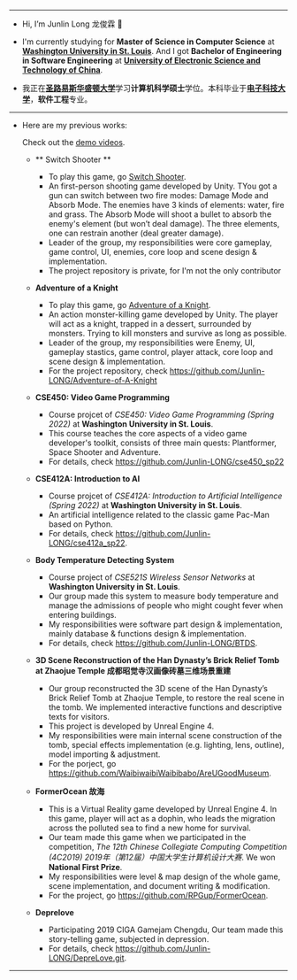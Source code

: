 ***

- Hi, I’m Junlin Long 龙俊霖 👋 

- I'm currently studying for **Master of Science in Computer Science** at [**Washington University in St. Louis**](https://wustl.edu/). And I got **Bachelor of Engineering in Software Engineering** at [**University of Electronic Science and Technology of China**](https://en.uestc.edu.cn/). 
- 我正在[**圣路易斯华盛顿大学**](https://wustl.edu/)学习**计算机科学硕士**学位。本科毕业于[**电子科技大学**](https://www.uestc.edu.cn/)，**软件工程**专业。

***

- Here are my previous works:  


  Check out the [demo videos](https://www.bilibili.com/video/BV1Ft4y1j7Je/).
  - ** Switch Shooter **
    - To play this game, go [Switch Shooter](https://junlin-long.itch.io/switch-shooter). 
    - An first-person shooting game developed by Unity. TYou got a gun can switch between two fire modes: Damage Mode and Absorb Mode. The enemies have 3 kinds of elements: water, fire and grass. The Absorb Mode will shoot a bullet to absorb the enemy's element (but won’t deal damage). The three elements, one can restrain another (deal greater damage).
    - Leader of the group, my responsibilities were core gameplay, game control, UI, enemies, core loop and scene design & implementation.
    - The project repository is private, for I'm not the only contributor
  
  - **Adventure of a Knight**
    - To play this game, go [Adventure of a Knight](https://junlin-long.itch.io/project-cse450a2-junlinyuxuan). 
    - An action monster-killing game developed by Unity. The player will act as a knight, trapped in a dessert, surrounded by monsters. Trying to kill monsters and survive as long as possible.
    - Leader of the group, my responsibilities were Enemy, UI, gameplay stastics, game control, player attack, core loop and scene design & implementation.
    - For the project repository, check <https://github.com/Junlin-LONG/Adventure-of-A-Knight>
  
  - **CSE450: Video Game Programming**
    - Course projcet of *CSE450: Video Game Programming (Spring 2022)* at **Washington University in St. Louis**. 
    - This course teaches the core aspects of a video game developer's toolkit, consists of three main quests: Plantformer, Space Shooter and Adventure.
    - For details, check <https://github.com/Junlin-LONG/cse450_sp22>
    
  - **CSE412A: Introduction to AI**
    - Course projcet of *CSE412A: Introduction to Artificial Intelligence (Spring 2022)* at **Washington University in St. Louis**.
    - An artificial intelligence related to the classic game Pac-Man based on Python.
    - For details, check <https://github.com/Junlin-LONG/cse412a_sp22>.
  
  - **Body Temperature Detecting System**  
    - Course project of *CSE521S Wireless Sensor Networks* at **Washington University in St. Louis**. 
    - Our group made this system to measure body temperature and manage the admissions of people who might cought fever when entering buildings.
    - My responsibilities were software part design & implementation, mainly database & functions design & implementation.
    - For details, check <https://github.com/Junlin-LONG/BTDS>.

  - **3D Scene Reconstruction of the Han Dynasty’s Brick Relief Tomb at Zhaojue Temple 成都昭觉寺汉画像砖墓三维场景重建**  
    - Our group reconstructed the 3D scene of the Han Dynasty’s Brick Relief Tomb at Zhaojue Temple, to restore the real scene in the tomb. We implemented interactive functions and descriptive texts for visitors.
    - This project is developed by Unreal Engine 4.
    - My responsibilities were main internal scene construction of the tomb, special effects implementation (e.g. lighting, lens, outline), model importing & adjustment.
    - For the porject, go <https://github.com/WaibiwaibiWaibibabo/AreUGoodMuseum>.
  
  - **FormerOcean 故海**  
    - This is a Virtual Reality game developed by Unreal Engine 4. In this game, player will act as a dophin, who leads the migration across the polluted sea to find a new home for survival.  
    - Our team made this game when we participated in the competition, *The 12th Chinese Collegiate Computing Competition (4C2019) 2019年（第12届）中国大学生计算机设计大赛*. We won **National First Prize**. 
    - My responsibilities were level & map design of the whole game, scene implementation, and document writing & modification.
    - For the project, go <https://github.com/RPGup/FormerOcean>.
  
  - **Deprelove**  
    - Participating 2019 CIGA Gamejam Chengdu, Our team made this story-telling game, subjected in depression.  
    - For details, check <https://github.com/Junlin-LONG/DepreLove.git>.

***
<!---
Junlin-LONG/Junlin-LONG is a ✨ special ✨ repository because its `README.md` (this file) appears on your GitHub profile.
You can click the Preview link to take a look at your changes.
--->
